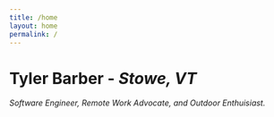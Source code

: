 ```yaml
---
title: /home
layout: home
permalink: /
---
```


__Tyler Barber__ - *Stowe, VT*
==============================
*Software Engineer, Remote Work Advocate, and Outdoor Enthuisiast.* 